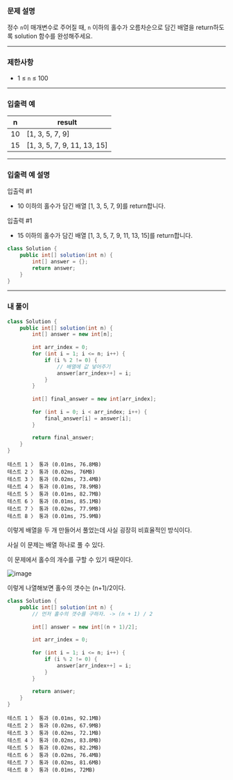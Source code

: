 ### **문제 설명**

정수 `n`이 매개변수로 주어질 때, `n` 이하의 홀수가 오름차순으로 담긴 배열을 return하도록 solution 함수를 완성해주세요.

---

### 제한사항

- 1 ≤ `n` ≤ 100

---

### 입출력 예

| n | result |
| --- | --- |
| 10 | [1, 3, 5, 7, 9] |
| 15 | [1, 3, 5, 7, 9, 11, 13, 15] |

---

### 입출력 예 설명

입출력 #1

- 10 이하의 홀수가 담긴 배열 [1, 3, 5, 7, 9]를 return합니다.

입출력 #1

- 15 이하의 홀수가 담긴 배열 [1, 3, 5, 7, 9, 11, 13, 15]를 return합니다.

```java
class Solution {
    public int[] solution(int n) {
        int[] answer = {};
        return answer;
    }
}
```

---

### 내 풀이

```java
class Solution {
    public int[] solution(int n) {
        int[] answer = new int[n];
        
        int arr_index = 0;
        for (int i = 1; i <= n; i++) {
            if (i % 2 != 0) {
                // 배열에 값 넣어주기
                answer[arr_index++] = i;
            }
        }
        
        int[] final_answer = new int[arr_index];
        
        for (int i = 0; i < arr_index; i++) {
            final_answer[i] = answer[i];            
        }
        
        return final_answer;
    }
}
```

```
테스트 1 〉	통과 (0.01ms, 76.8MB)
테스트 2 〉	통과 (0.02ms, 76MB)
테스트 3 〉	통과 (0.02ms, 73.4MB)
테스트 4 〉	통과 (0.01ms, 78.9MB)
테스트 5 〉	통과 (0.01ms, 82.7MB)
테스트 6 〉	통과 (0.01ms, 85.1MB)
테스트 7 〉	통과 (0.02ms, 77.9MB)
테스트 8 〉	통과 (0.01ms, 75.9MB)
```

이렇게 배열을 두 개 만들어서 풀었는데 사실 굉장히 비효율적인 방식이다.

사실 이 문제는 배열 하나로 풀 수 있다.

이 문제에서 홀수의 개수를 구할 수 있기 때문이다.

![image](https://github.com/user-attachments/assets/d2bcbf42-784a-42ed-a2f6-dba6ce7cb157)

이렇게 나열해보면 홀수의 갯수는 (n+1)/2이다.

```java
class Solution {
    public int[] solution(int n) {
        // 먼저 홀수의 갯수를 구하자. -> (n + 1) / 2
        
        int[] answer = new int[(n + 1)/2];
        
        int arr_index = 0;
        
        for (int i = 1; i <= n; i++) {
            if (i % 2 != 0) {
                answer[arr_index++] = i;
            }
        }
        
        return answer;
    }
}
```

```
테스트 1 〉	통과 (0.01ms, 92.1MB)
테스트 2 〉	통과 (0.02ms, 67.9MB)
테스트 3 〉	통과 (0.02ms, 72.1MB)
테스트 4 〉	통과 (0.02ms, 83.8MB)
테스트 5 〉	통과 (0.02ms, 82.2MB)
테스트 6 〉	통과 (0.02ms, 76.4MB)
테스트 7 〉	통과 (0.02ms, 81.6MB)
테스트 8 〉	통과 (0.01ms, 72MB)
```

